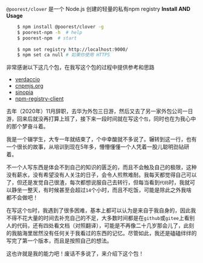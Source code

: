 `@poorest/clover` 是一个 Node.js 创建的轻量的私有npm registry
**Install AND Usage**

```bash
    $ npm install @poorest/clover -g
    $ poorest-npm -h  # help
    $ poorest-npm  # start
    
    $ npm set registry http://localhost:9000/
    $ npm set ca null # 如果你使用 HTTPS
```

非常感谢以下这几个包，在我写这个包的过程中提供参考和思路
- [verdaccio](https://github.com/verdaccio/verdaccio)
- [cnpmjs.org](https://github.com/cnpm/cnpmjs.org)
- [sinopia](https://github.com/rlidwka/sinopia)
- [npm-registry-client](https://github.com/npm/npm-registry-client)

去年（2020年）11月辞职，去华为外包三日游，然后又去了另一家外包公司一日游，回来后就没再打算上班了，接下来一段时间就在写这个`包`，同时也在为我心中的那个梦奋斗着。

我是一个辍学生，大专一年就结束了，个中幸酸就不多说了。辗转到这一行，也有一个很长的故事，从培训到现在5年多，懵懵懂懂一个人凭着一股儿聪明劲钻研着。

不一个人写东西是体会不到自己的知识的匮乏的，而且不会触及自己的极限，这种没有薪水，没有希望没有人关注的日子，会令人煎熬难耐。我每天都觉得自己可以了，但还是发觉自己很渣，每次都想说服自己去转行，但每当看到`代码`时，我就可以静坐一整天，有时候甚至会超过`14`个小时，而且不吃饭，可能是除此之外我啥都不会做吧！

在写这个`包`时，我遇到了很多困难，基本上都可以认为是来自于我自身的，因此我不得不花大量的时间去补充自己的不足，大多数时间都是在`github`或`gitee`上看别人的代码，还有四处看文档（对照翻译），可能是不再像二十几岁那会儿了，此刻的我脑海里居然没有任何关于我看过的东西的记忆。尽管如此，我还是磕磕绊绊的写完了第一个版本，而且是按照自己的想法。

这也许就是我的能力吧！废话不多说了，来介绍下这个包！
